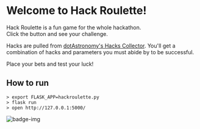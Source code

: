 # Welcome to Hack Roulette!
   
Hack Roulette is a fun game for the whole hackathon.    
Click the button and see your challenge.   
  
Hacks are pulled from [dotAstronomy's Hacks Collector](https://github.com/dotastro/hacks-collector). You'll get a combination of hacks and parameters you must abide by to be successful.
    
Place your bets and test your luck!

How to run
----------

    > export FLASK_APP=hackroulette.py
    > flask run
    > open http://127.0.0.1:5000/

![badge-img](https://img.shields.io/badge/Made%20at-%23dotastro-brightgreen.svg)